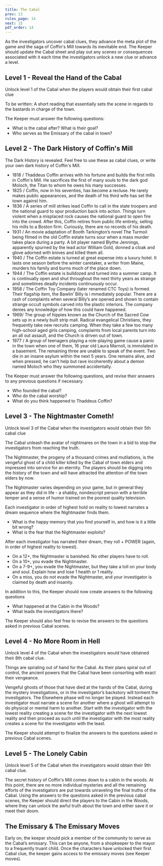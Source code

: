 ```yaml
---
title: The Cabal
prev: 13
rules_page: 14
next: 15
pdf_order: 14
---
```


As the investigators uncover cabal clues, they advance the meta plot of the game and the saga of Coffin's Mill towards its inevitable end. The Keeper should update the Cabal sheet and play out any scenes or consequences associated with it each time the investigators unlock a new clue or advance a level.

## Level 1 - Reveal the Hand of the Cabal

Unlock level 1 of the Cabal when the players would obtain their first cabal clue

To be written: A short reading that essentially sets the scene in regards to the bastards in charge of the town.

The Keeper must answer the following questions:

- What is the cabal after? What is their goal?
- Who serves as the Emissary of the cabal in town?

## Level 2 - The Dark History of Coffin's Mill

The Dark History is revealed. Feel free to use these as cabal clues, or write your own dark history of Coffin's Mill.

- 1818 / Thaddeus Coffin arrives with his fortune and builds the first mills in Coffin's Mill. He sacrifices the first of many souls to the dark god Moloch, the Titan to whom he owes his many successes.
- 1825 / Coffin, now in his seventies, has become a recluse. He rarely makes public appearances, and the death of his third wife has set the town against him.
- 1836 / A series of mill strikes lead Coffin to call in the state troopers and the national guard to spur production back into action. Things turn violent when a misplaced rock causes the national guard to open fire into the crowd. After this, Coffin retires from public life entirely, selling his mills to a Boston firm. Curiously, there are no records of his death.
- 1931 / An movie adaptation of Booth Tarkington’s novel The Turmoil being filmed in the old Coffin estate turns sour when a mass murder takes place during a party. A bit player named Blythe Jennings, apparently spurned by the lead actor William Gold, donned a cloak and glove adorned with knives and killed them all.
- 1940 / The Coffin estate is turned at great expense into a luxury hotel. It lasts one season before the winter caretaker, a writer from Maine, murders his family and burns much of the place down.
- 1944 / The Coffin estate is bulldozed and turned into a summer camp. It is continually open and shut throughout the next thirty years as strange and sometimes deadly incidents continuously occur.
- 1958 / The Coffin Toy Company (later renamed CTC Toys) is formed. Their flagship item, the Bawlin’ Billy is i mmediately popular. There are a rash of complaints when several Billy’s are opened and shown to contain strange occult symbols carved into the plastic interiors. The company denies any knowledge of how this could have happened.
- 1969/ The group of hippies known as the Church of the Sacred Cow sets up in a newly built strip mall. Radical evangelical Christians, they frequently take new recruits camping. When they take a few too many high-school aged girls camping, complaints from local parents turn into an all out assault, and the Church is driven out of town.
- 1977 / A group of teenagers playing a role-playing game cause a panic in the town when one of them, 16 year old Laura Marnoli, is immolated in a basement. The remaining three are unable to speak of the event. Two die in an insane asylum within the next 5 years. One remains alive, and when pressed, he can’t help but rave incoherently about a demon named Moloch who they summoned accidentally.

The Keeper must answer the following questions, and revise their answers to any previous questions if necessary.

- Who founded the cabal?
- Who do the cabal worship?
- What do you think happened to Thaddeus Coffin?

## Level 3 - The Nightmaster Cometh!

Unlock level 3 of the Cabal when the investigators would obtain their 5th cabal clue

The Cabal unleash the avatar of nightmares on the town in a bid to stop the investigators from reaching the truth.

The Nightmaster, the progeny of a thousand crimes and mutilations, is the vengeful ghost of a child killer killed by the Cabal of town elders and impressed into service for an eternity. The players should be digging into the history of the town and will have attracted the attention of the town elders by now.

The Nightmaster varies depending on your game, but in general they appear as they did in life - a shabby, nondescript person with a terrible temper and a sense of humor trained on the poorest quality television.

Each investigator in order of highest hold on reality to lowest narrates a dream sequence where the Nightmaster finds them.

- What is the happy memory that you find yourself in, and how is it a little bit wrong?
- What is the fear that the Nightmaster exploits?

After each investigator has narrated their dream, they roll + POWER (again, in order of highest reality to lowest).

- On a 12+, the Nightmaster is banished. No other players have to roll.
- On a 10+, you evade the Nightmaster.
- On a 7-9+, you evade the Nightmaster, but they take a toll on your body and soul. Explain how and lose 1 health or 1 reality.
- On a miss, you do not evade the Nightmaster, and your investigator is claimed by death and insanity.

In addition to this, the Keeper should now create answers to the following questions

- What happened at the Cabin in the Woods?
- What leads the investigators there?

The Keeper should also feel free to revise the answers to the questions asked in previous Cabal scenes.

## Level 4 - No More Room in Hell

Unlock level 4 of the Cabal when the investigators would have obtained their 8th cabal clue.

Things are spiraling out of hand for the Cabal. As their plans spiral out of control, the ancient powers that the Cabal have been consorting with exact their vengeance.

Vengeful ghosts of those that have died at the hands of the Cabal, during the mystery investigations, or in the investigator’s backstory will torment the investigators. The Elsewhere phase will no longer be played. Instead each investigator must narrate a scene for another where a ghost will attempt to do physical or mental harm to another. Start with the investigator with the lowest reality creating a scene for the investigator with the next lowest reality and then proceed as such until the investigator with the most reality creates a scene for the investigator with the least.

The Keeper should attempt to finalize the answers to the questions asked in previous Cabal scenes.

## Level 5 - The Lonely Cabin

Unlock level 5 of the Cabal when the investigators would obtain their 9th cabal clue.

The secret history of Coffin's Mill comes down to a cabin in the woods. At this point, there are no more individual mysteries and all the remaining efforts of the investigators are put towards unraveling the final truths of the Cabal. Using the answers to the questions asked in the previous cabal scenes, the Keeper should direct the players to the Cabin in the Woods, where they can unlock the awful truth about the town and either save it or meet their doom.

## The Emissary & The Emissary Moves

Early on, the keeper should pick a member of the community to serve as the Cabal’s emissary. This can be anyone, from a shopkeeper to the mayor to a frequently truant child. Once the characters have unlocked their first Cabal clue, the keeper gains access to the emissary moves (see Keeper moves).

